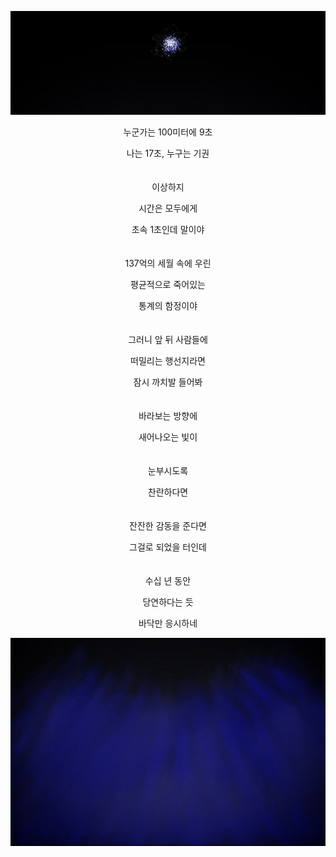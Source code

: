 <p align="center">
 <img src = "./0.jpg">
</p>

<center>

누군가는 100미터에 9초

나는 17초, 누구는 기권
<br/>
<br/>
<br/>
이상하지

시간은 모두에게

초속 1초인데 말이야
<br/>
<br/>
<br/>
137억의 세월 속에 우린

평균적으로 죽어있는

통계의 함정이야
<br/>
<br/>
<br/>
그러니 앞 뒤 사람들에

떠밀리는 행선지라면

잠시 까치발 들어봐
<br/>
<br/>
<br/>
바라보는 방향에

새어나오는 빛이
<br/>
<br/>
<br/>
눈부시도록

찬란하다면
<br/>
<br/>
<br/>
잔잔한 감동을 준다면

그걸로 되었을 터인데
<br/>
<br/>
<br/>
수십 년 동안

당연하다는 듯

바닥만 응시하네

</center>

<p align="center">
 <img src = "./1.jpg">
</p>